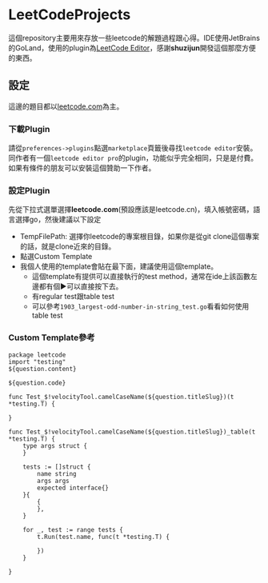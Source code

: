 # LeetCodeProjects

 這個repository主要用來存放一些leetcode的解題過程跟心得。IDE使用JetBrains的GoLand，使用的plugin為[LeetCode Editor](https://plugins.jetbrains.com/plugin/12132-leetcode-editor)，感謝**shuzijun**開發這個那麼方便的東西。
 
## 設定

這邊的題目都以[leetcode.com](https://leetcode.com)為主。

### 下載Plugin

請從`preferences->plugins`點選`marketplace`頁籤後尋找`leetcode editor`安裝。同作者有一個`leetcode editor pro`的plugin，功能似乎完全相同，只是是付費。如果有條件的朋友可以安裝這個贊助一下作者。

### 設定Plugin

先從下拉式選單選擇**leetcode.com**(預設應該是leetcode.cn)，填入帳號密碼，語言選擇go，然後建議以下設定

- TempFilePath: 選擇你leetcode的專案根目錄，如果你是從git clone這個專案的話，就是clone近來的目錄。
- 點選Custom Template
- 我個人使用的template會貼在最下面，建議使用這個template。
  - 這個template有提供可以直接執行的test method，通常在ide上該函數左邊都有個▶️可以直接按下去。
  - 有regular test跟table test
  - 可以參考`1903_largest-odd-number-in-string_test.go`看看如何使用table test

### Custom Template參考

```text
package leetcode
import "testing"
${question.content}

${question.code}

func Test_$!velocityTool.camelCaseName(${question.titleSlug})(t *testing.T) {

}

func Test_$!velocityTool.camelCaseName(${question.titleSlug})_table(t *testing.T) {
    type args struct {
    }
    
    tests := []struct {
        name string
        args args
        expected interface{}
    }{
        {
        },
    }
    
    for _, test := range tests {
        t.Run(test.name, func(t *testing.T) {
        
        })
    }
    
}
```